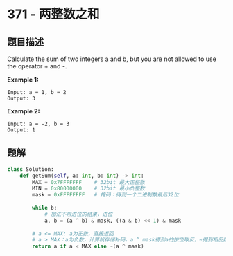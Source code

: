 # 371 - 两整数之和

## 题目描述
Calculate the sum of two integers a and b, but you are not allowed to use the operator + and -.

**Example 1:**

	Input: a = 1, b = 2
	Output: 3

**Example 2:**

	Input: a = -2, b = 3
	Output: 1


## 题解
```python
class Solution:
    def getSum(self, a: int, b: int) -> int:
        MAX = 0x7FFFFFFF    # 32bit 最大正整数
        MIN = 0x80000000    # 32bit 最小负整数
        mask = 0xFFFFFFFF   # 掩码：得到一个二进制数最后32位
        
        while b:
            # 加法不带进位的结果，进位
            a, b = (a ^ b) & mask, ((a & b) << 1) & mask
        
        # a <= MAX: a为正数，直接返回
        # a > MAX：a为负数，计算机存储补码，a ^ mask得到a的按位取反，~得到相反数-1。
        return a if a < MAX else ~(a ^ mask)
        
```
